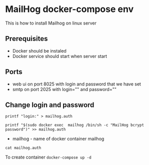 # MailHog docker-compose env 

This is how to install Mailhog on linux server

## Prerequisites
- Docker should be instaled
- Docker service should start when server start

## Ports
- web ui on port 8025 with login and password that we have set 
- smtp on port 2025 with login="" and password=""

## Change login and password

 `printf "login:" > mailhog.auth`
 
 `printf "$(sudo docker exec  mailhog /bin/sh -c "MailHog bcrypt password")" >> mailhog.auth`
  - mailhog - name of docker container mailhog

 `cat mailhog.auth`

To create container
 `docker-compose up -d`


